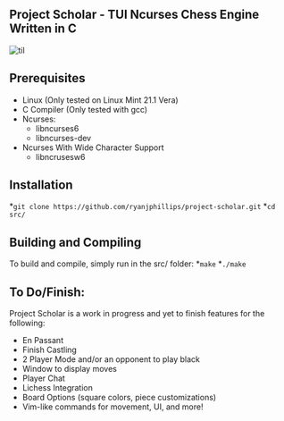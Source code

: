 ## Project Scholar - TUI Ncurses Chess Engine Written in C
![til](https://raw.githubusercontent.com/ryanjphillips/project-scholar/master/media/scholar.gif)

## Prerequisites
* Linux (Only tested on Linux Mint 21.1 Vera)
* C Compiler (Only tested with gcc)
* Ncurses: 
	* libncurses6
 	* libncurses-dev
* Ncurses With Wide Character Support
	* libncrusesw6

## Installation
*```git clone https://github.com/ryanjphillips/project-scholar.git```
*```cd src/```

## Building and Compiling
To build and compile, simply run in the src/ folder:
*``` make ```
*``` ./make ```

## To Do/Finish:
Project Scholar is a work in progress and yet to finish features for the following:
* En Passant
* Finish Castling
* 2 Player Mode and/or an opponent to play black
* Window to display moves
* Player Chat	
* Lichess Integration
* Board Options (square colors, piece customizations)
* Vim-like commands for movement, UI, and more!
